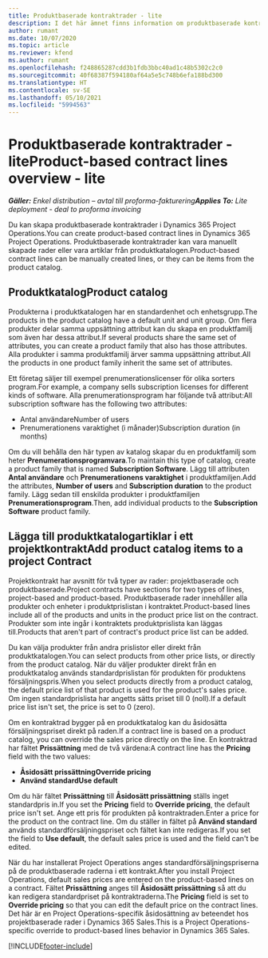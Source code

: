 ```yaml
---
title: Produktbaserade kontraktrader - lite
description: I det här ämnet finns information om produktbaserade kontraktrader.
author: rumant
ms.date: 10/07/2020
ms.topic: article
ms.reviewer: kfend
ms.author: rumant
ms.openlocfilehash: f248865287cdd3b1fdb3bbc40ad1c48b5302c2c0
ms.sourcegitcommit: 40f68387f594180af64a5e5c748b6efa188bd300
ms.translationtype: HT
ms.contentlocale: sv-SE
ms.lasthandoff: 05/10/2021
ms.locfileid: "5994563"
---
```

# <a name="product-based-contract-lines-overview---lite"></a><span data-ttu-id="b5940-103">Produktbaserade kontraktrader - lite</span><span class="sxs-lookup"><span data-stu-id="b5940-103">Product-based contract lines overview - lite</span></span>

<span data-ttu-id="b5940-104">_**Gäller:** Enkel distribution – avtal till proforma-fakturering_</span><span class="sxs-lookup"><span data-stu-id="b5940-104">_**Applies To:** Lite deployment - deal to proforma invoicing_</span></span>

<span data-ttu-id="b5940-105">Du kan skapa produktbaserade kontraktrader i Dynamics 365 Project Operations.</span><span class="sxs-lookup"><span data-stu-id="b5940-105">You can create product-based contract lines in Dynamics 365 Project Operations.</span></span> <span data-ttu-id="b5940-106">Produktbaserade kontraktrader kan vara manuellt skapade rader eller vara artiklar från produktkatalogen.</span><span class="sxs-lookup"><span data-stu-id="b5940-106">Product-based contract lines can be manually created lines, or they can be items from the product catalog.</span></span>

## <a name="product-catalog"></a><span data-ttu-id="b5940-107">Produktkatalog</span><span class="sxs-lookup"><span data-stu-id="b5940-107">Product catalog</span></span>

<span data-ttu-id="b5940-108">Produkterna i produktkatalogen har en standardenhet och enhetsgrupp.</span><span class="sxs-lookup"><span data-stu-id="b5940-108">The products in the product catalog have a default unit and unit group.</span></span> <span data-ttu-id="b5940-109">Om flera produkter delar samma uppsättning attribut kan du skapa en produktfamilj som även har dessa attribut.</span><span class="sxs-lookup"><span data-stu-id="b5940-109">If several products share the same set of attributes, you can create a product family that also has those attributes.</span></span> <span data-ttu-id="b5940-110">Alla produkter i samma produktfamilj ärver samma uppsättning attribut.</span><span class="sxs-lookup"><span data-stu-id="b5940-110">All the products in one product family inherit the same set of attributes.</span></span>

<span data-ttu-id="b5940-111">Ett företag säljer till exempel prenumerationslicenser för olika sorters program.</span><span class="sxs-lookup"><span data-stu-id="b5940-111">For example, a company sells subscription licenses for different kinds of software.</span></span> <span data-ttu-id="b5940-112">Alla prenumerationsprogram har följande två attribut:</span><span class="sxs-lookup"><span data-stu-id="b5940-112">All subscription software has the following two attributes:</span></span>

- <span data-ttu-id="b5940-113">Antal användare</span><span class="sxs-lookup"><span data-stu-id="b5940-113">Number of users</span></span>
- <span data-ttu-id="b5940-114">Prenumerationens varaktighet (i månader)</span><span class="sxs-lookup"><span data-stu-id="b5940-114">Subscription duration (in months)</span></span>

<span data-ttu-id="b5940-115">Om du vill behålla den här typen av katalog skapar du en produktfamilj som heter **Prenumerationsprogramvara**.</span><span class="sxs-lookup"><span data-stu-id="b5940-115">To maintain this type of catalog, create a product family that is named **Subscription Software**.</span></span> <span data-ttu-id="b5940-116">Lägg till attributen **Antal användare** och **Prenumerationens varaktighet** i produktfamiljen.</span><span class="sxs-lookup"><span data-stu-id="b5940-116">Add the attributes, **Number of users** and **Subscription duration** to the product family.</span></span> <span data-ttu-id="b5940-117">Lägg sedan till enskilda produkter i produktfamiljen **Prenumerationsprogram**.</span><span class="sxs-lookup"><span data-stu-id="b5940-117">Then, add individual products to the **Subscription Software** product family.</span></span>

## <a name="add-product-catalog-items-to-a-project-contract"></a><span data-ttu-id="b5940-118">Lägga till produktkatalogartiklar i ett projektkontrakt</span><span class="sxs-lookup"><span data-stu-id="b5940-118">Add product catalog items to a project Contract</span></span>

<span data-ttu-id="b5940-119">Projektkontrakt har avsnitt för två typer av rader: projektbaserade och produktbaserade.</span><span class="sxs-lookup"><span data-stu-id="b5940-119">Project contracts have sections for two types of lines, project-based and product-based.</span></span> <span data-ttu-id="b5940-120">Produktbaserade rader innehåller alla produkter och enheter i produktprislistan i kontraktet.</span><span class="sxs-lookup"><span data-stu-id="b5940-120">Product-based lines include all of the products and units in the product price list on the contract.</span></span> <span data-ttu-id="b5940-121">Produkter som inte ingår i kontraktets produktprislista kan läggas till.</span><span class="sxs-lookup"><span data-stu-id="b5940-121">Products that aren't part of contract's product price list can be added.</span></span>

<span data-ttu-id="b5940-122">Du kan välja produkter från andra prislistor eller direkt från produktkatalogen.</span><span class="sxs-lookup"><span data-stu-id="b5940-122">You can select products from other price lists, or directly from the product catalog.</span></span> <span data-ttu-id="b5940-123">När du väljer produkter direkt från en produktkatalog används standardprislistan för produkten för produktens försäljningspris.</span><span class="sxs-lookup"><span data-stu-id="b5940-123">When you select products directly from a product catalog, the default price list of that product is used for the product's sales price.</span></span> <span data-ttu-id="b5940-124">Om ingen standardprislista har angetts sätts priset till 0 (noll).</span><span class="sxs-lookup"><span data-stu-id="b5940-124">If a default price list isn't set, the price is set to 0 (zero).</span></span>

<span data-ttu-id="b5940-125">Om en kontraktrad bygger på en produktkatalog kan du åsidosätta försäljningspriset direkt på raden.</span><span class="sxs-lookup"><span data-stu-id="b5940-125">If a contract line is based on a product catalog, you can override the sales price directly on the line.</span></span> <span data-ttu-id="b5940-126">En kontraktrad har fältet **Prissättning** med de två värdena:</span><span class="sxs-lookup"><span data-stu-id="b5940-126">A contract line has the **Pricing** field with the two values:</span></span>

- <span data-ttu-id="b5940-127">**Åsidosätt prissättning**</span><span class="sxs-lookup"><span data-stu-id="b5940-127">**Override pricing**</span></span>
- <span data-ttu-id="b5940-128">**Använd standard**</span><span class="sxs-lookup"><span data-stu-id="b5940-128">**Use default**</span></span>

<span data-ttu-id="b5940-129">Om du här fältet **Prissättning** till **Åsidosätt prissättning** ställs inget standardpris in.</span><span class="sxs-lookup"><span data-stu-id="b5940-129">If you set the **Pricing** field to **Override pricing**, the default price isn't set.</span></span> <span data-ttu-id="b5940-130">Ange ett pris för produkten på kontraktraden.</span><span class="sxs-lookup"><span data-stu-id="b5940-130">Enter a price for the product on the contract line.</span></span> <span data-ttu-id="b5940-131">Om du ställer in fältet på **Använd standard** används standardförsäljningspriset och fältet kan inte redigeras.</span><span class="sxs-lookup"><span data-stu-id="b5940-131">If you set the field to **Use default**, the default sales price is used and the field can't be edited.</span></span>

<span data-ttu-id="b5940-132">När du har installerat Project Operations anges standardförsäljningspriserna på de produktbaserade raderna i ett kontrakt.</span><span class="sxs-lookup"><span data-stu-id="b5940-132">After you install Project Operations, default sales prices are entered on the product-based lines on a contract.</span></span> <span data-ttu-id="b5940-133">Fältet **Prissättning** anges till **Åsidosätt prissättning** så att du kan redigera standardpriset på kontraktraderna.</span><span class="sxs-lookup"><span data-stu-id="b5940-133">The **Pricing** field is set to **Override pricing** so that you can edit the default price on the contract lines.</span></span> <span data-ttu-id="b5940-134">Det här är en Project Operations-specifik åsidosättning av beteendet hos projektbaserade rader i Dynamics 365 Sales.</span><span class="sxs-lookup"><span data-stu-id="b5940-134">This is a Project Operations-specific override to product-based lines behavior in Dynamics 365 Sales.</span></span>


[!INCLUDE[footer-include](../../includes/footer-banner.md)]